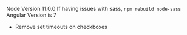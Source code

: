 Node Version 11.0.0
If having issues with sass, `npm rebuild node-sass`
Angular Version is 7

- Remove set timeouts on checkboxes

